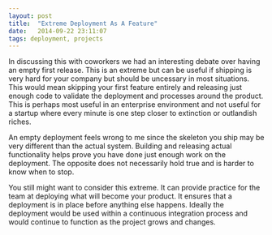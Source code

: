 ```yaml
---
layout: post
title:  "Extreme Deployment As A Feature"
date:   2014-09-22 23:11:07
tags: deployment, projects
---
```


In discussing this with coworkers we had an interesting debate over having an
empty first release. This is an extreme but can be useful if shipping is very
hard for your company but should be uncessary in most situations. This would
mean skipping your first feature entirely and releasing just enough code to
validate the deployment and processes around the product. This is perhaps most
useful in an enterprise environment and not useful for a startup where every
minute is one step closer to extinction or outlandish riches.

An empty deployment feels wrong to me since the skeleton you ship may be very
different than the actual system. Building and releasing actual functionality
helps prove you have done just enough work on the deployment. The opposite does
not necessarily hold true and is harder to know when to stop.

You still might want to consider this extreme. It can provide practice for the
team at deploying what will become your product. It ensures that a deployment
is in place before anything else happens. Ideally the deployment would be used
within a continuous integration process and would continue to function as the
project grows and changes.